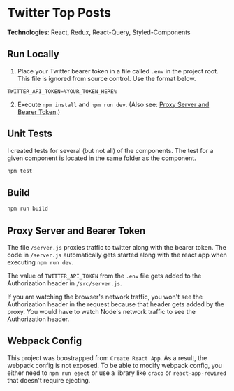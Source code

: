 # Twitter Top Posts

**Technologies**: React, Redux, React-Query, Styled-Components

## Run Locally

1. Place your Twitter bearer token in a file called `.env` in the project root. This file is ignored from source control. Use the format below.

```
TWITTER_API_TOKEN=%YOUR_TOKEN_HERE%
```

2. Execute `npm install` and `npm run dev`. (Also see: [Proxy Server and Bearer Token](#proxy-server-and-bearer-token).)

## Unit Tests

I created tests for several (but not all) of the components. The test for a given component is located in the same folder as the component.

```bash
npm test
```

## Build

```bash
npm run build
```

## Proxy Server and Bearer Token

The file `/server.js` proxies traffic to twitter along with the bearer token. The code in `/server.js` automatically gets started along with the react app when executing `npm run dev`.

The value of `TWITTER_API_TOKEN` from the `.env` file gets added to the Authorization header in `/src/server.js`.

If you are watching the browser's network traffic, you won't see the Authorization header in the request because that header gets added by the proxy. You would have to watch Node's network traffic to see the Authorization header.

## Webpack Config

This project was boostrapped from `Create React App`. As a result, the webpack config is not exposed. To be able to modify webpack config, you either need to `npm run eject` or use a library like `craco` or `react-app-rewired` that doesn't require ejecting.
